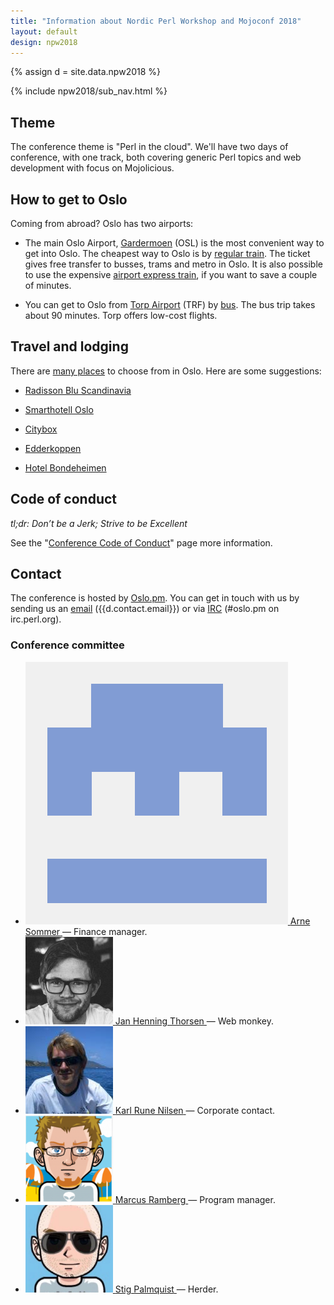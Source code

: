 ```yaml
---
title: "Information about Nordic Perl Workshop and Mojoconf 2018"
layout: default
design: npw2018
---
```


{% assign d = site.data.npw2018 %}

{% include npw2018/sub_nav.html %}

## Theme

The conference theme is "Perl in the cloud". We'll have two days of
conference, with one track, both covering generic Perl topics and web
development with focus on Mojolicious.

## How to get to Oslo

Coming from abroad? Oslo has two airports:

* The main Oslo Airport, [Gardermoen](http://osl.no) (OSL) is the most
  convenient way to get into Oslo. The cheapest way to Oslo is by 
  [regular train](https://www.nsb.no/bestill/velg-togavgang?to=Oslo+S&from=Oslo+Lufthavn). 
  The ticket gives free transfer to busses, trams and metro in Oslo. It is also possible
  to use the expensive [airport express train](http://flytoget.no/), if you want to save
  a couple of minutes. 

* You can get to Oslo from [Torp Airport](https://www.torp.no/) (TRF) by 
  [bus](http://torpekspressen.no/). The bus trip takes about 90 minutes. 
  Torp offers low-cost flights.

## Travel and lodging

There are [many places](https://www.booking.com/searchresults.en-gb.html?dest_id=-273837;dest_type=city)
to choose from in Oslo. Here are some suggestions:

* [Radisson Blu Scandinavia](https://www.radissonblu.com/en/scandinaviahotel-oslo)

* [Smarthotell Oslo](https://smarthotel.no/en/)

* [Citybox](https://citybox.no/oslo-en/)

* [Edderkoppen](https://www.scandichotels.com/hotels/norway/oslo/scandic-stolavsplass)

* [Hotel Bondeheimen](http://www.bondeheimen.com/)

## Code of conduct

_tl;dr: Don’t be a Jerk; Strive to be Excellent_

See the "[Conference Code of Conduct](/npw2018/code-of-conduct)" page more
information.

## Contact

The conference is hosted by [Oslo.pm](http://oslo.pm/contact). You can get in
touch with us by sending us an [email](mailto:{{d.contact.email}})
({{d.contact.email}}) or via
[IRC](http://mibbit.com/?channel=%23oslo.pm&server=irc.perl.org) (#oslo.pm on
irc.perl.org).

### Conference committee

<ul class="committee">
  <li>
    <a href="http://github.com/arnesom">
      <img src="/images/users/arnesom.png" alt="">
      <span>Arne Sommer</span>
    </a>
    &mdash; Finance manager.
  </li>
  <li>
    <a href="http://github.com/jhthorsen">
      <img src="/images/users/jhthorsen.png" alt="">
      <span>Jan Henning Thorsen</span>
    </a>
    &mdash; Web monkey.
  </li>
  <li>
    <a href="http://github.com/krunen">
      <img src="/images/users/krunen.png" alt="">
      <span>Karl Rune Nilsen</span>
    </a>
    &mdash; Corporate contact.
  </li>
  <li>
    <a href="http://github.com/marcusramberg">
      <img src="/images/users/marcusramberg.png" alt="">
      <span>Marcus Ramberg</span>
    </a>
    &mdash; Program manager.
  </li>
  <li>
    <a href="http://github.com/stigtsp">
      <img src="/images/users/stigtsp.png" alt="">
      <span>Stig Palmquist</span>
    </a>
    &mdash; Herder.
  </li>
</ul>
